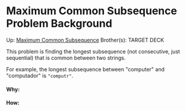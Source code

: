 # Maximum Common Subsequence Problem Background

Up: [Maximum Common Subsequence](maximum_common_subsequence)
Brother(s):
TARGET DECK

This problem is finding the longest subsequence (not consecutive, just sequential) that is common between two strings.

For example, the longest subsequence between "computer" and "computador" is `"computr"`.




































#### Why:
#### How:









